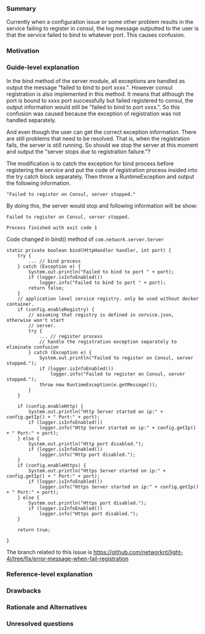 ### Summary
Currently when a configuration issue or some other problem results in the service 
failing to register in consul, the log message outputted to the user is that the 
service failed to bind to whatever port. This causes confusion. 

### Motivation


### Guide-level explanation
In the bind method of the server module, all exceptions are handled as output the 
message "failed to bind to port xxxx.". However consul registration is also implemented
in this method. It means that although the port is bound to xxxx port successfully but 
failed registered to consul, the output information would still be "failed to bind to 
port xxxx.". So this confusion was caused because the exception of registration was not 
handled separately. 

And even though the user can get the correct exception information. There are still problems 
that need to be resolved. That is, when the registration fails, the server is still running. 
So should we stop the server at this moment and output the "server stops due to registration 
failure."? 

The modification is to catch the exception for bind process before registering the service and 
put the code of registration process insided into the try catch block separately. Then throw a 
RuntimeException and output the following information.
```
"Failed to register on Consul, server stopped."
```
By doing this, the server would stop and following information will be show:
```
Failed to register on Consul, server stopped.

Process finished with exit code 1
```

Code changed in bind() method of `com.network.server.Server`
```
static private boolean bind(HttpHandler handler, int port) {
    try {
        ... // bind process
    } catch (Exception e) {
        System.out.println("Failed to bind to port " + port);
        if (logger.isInfoEnabled())
            logger.info("Failed to bind to port " + port);
        return false;
    }
    // application level service registry. only be used without docker container.
    if (config.enableRegistry) {
        // assuming that registry is defined in service.json, otherwise won't start
        // server.
        try {
            ... // register process
            // handle the registration exception separately to eliminate confusion
        } catch (Exception e) {
            System.out.println("Failed to register on Consul, server stopped.");
            if (logger.isInfoEnabled())
                logger.info("Failed to register on Consul, server stopped.");
            throw new RuntimeException(e.getMessage());
        }
    }

    if (config.enableHttp) {
        System.out.println("Http Server started on ip:" + config.getIp() + " Port:" + port);
        if (logger.isInfoEnabled())
            logger.info("Http Server started on ip:" + config.getIp() + " Port:" + port);
    } else {
        System.out.println("Http port disabled.");
        if (logger.isInfoEnabled())
            logger.info("Http port disabled.");
    }
    if (config.enableHttps) {
        System.out.println("Https Server started on ip:" + config.getIp() + " Port:" + port);
        if (logger.isInfoEnabled())
            logger.info("Https Server started on ip:" + config.getIp() + " Port:" + port);
    } else {
        System.out.println("Https port disabled.");
        if (logger.isInfoEnabled())
            logger.info("Https port disabled.");
    }

    return true;

}
```

The branch related to this issue is https://github.com/networknt/light-4j/tree/fix/error-message-when-fail-registration
### Reference-level explanation


### Drawbacks


### Rationale and Alternatives


### Unresolved questions
